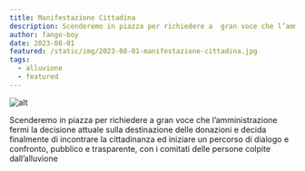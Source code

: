 ```yaml
---
title: Manifestazione Cittadina
description: Scenderemo in piazza per richiedere a  gran voce che l’amministrazione fermi la decisione attuale sulla destinazione delle donazioni e decida  finalmente di incontrare la cittadinanza ed iniziare un percorso di dialogo e confronto, pubblico e trasparente, con i comitati delle persone colpite dall’alluvione.
author: fango-boy
date: 2023-08-01
featured: /static/img/2023-08-01-manifestazione-cittadina.jpg
tags:
  - alluvione
  - featured
---
```


![alt](/static/img/2023-08-01-manifestazione-cittadina.jpg "manifestazione")

Scenderemo in piazza per richiedere a  gran voce che l’amministrazione fermi la decisione attuale sulla destinazione delle donazioni e decida  finalmente di incontrare la cittadinanza ed iniziare un percorso di dialogo e confronto, pubblico e trasparente, con i comitati delle persone colpite dall’alluvione
